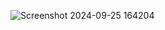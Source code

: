 ![Screenshot 2024-09-25 164204](https://github.com/user-attachments/assets/910c261d-33dd-441f-a371-0ee7b69ae43e)
